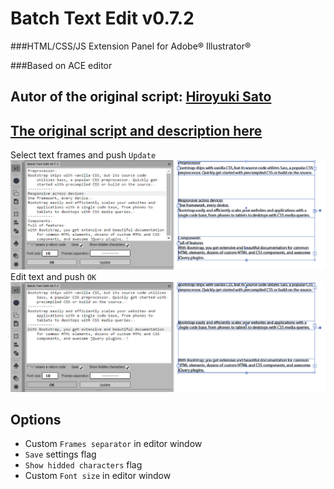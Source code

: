 Batch Text Edit v0.7.2
===

###HTML/CSS/JS Extension Panel for Adobe® Illustrator®

###Based on ACE editor

Autor of the original script: [Hiroyuki Sato](http://shspage.com/)
---

[The original script and description here](https://github.com/shspage/illustrator-scripts#batchtexteditjsx)
---

Select text frames and push `Update`
![preview1](img/batch_text_edit_01.png)
Edit text and push `OK`
![preview2](img/batch_text_edit_02.png)

Options
---
 * Custom `Frames separator` in editor window
 * `Save` settings flag
 * `Show hidded characters` flag
 * Custom `Font size` in editor window
